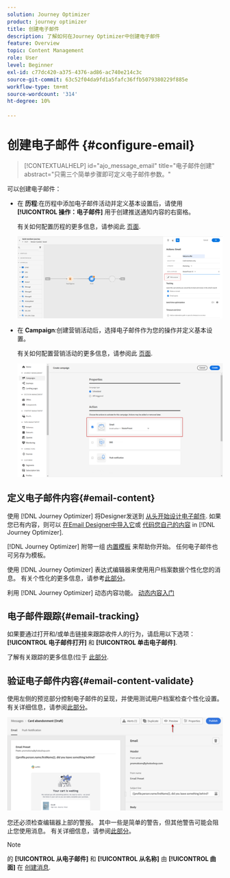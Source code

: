 ```yaml
---
solution: Journey Optimizer
product: journey optimizer
title: 创建电子邮件
description: 了解如何在Journey Optimizer中创建电子邮件
feature: Overview
topic: Content Management
role: User
level: Beginner
exl-id: c77dc420-a375-4376-ad86-ac740e214c3c
source-git-commit: 63c52f04da9fd1a5fafc36ffb5079380229f885e
workflow-type: tm+mt
source-wordcount: '314'
ht-degree: 10%

---
```


# 创建电子邮件 {#configure-email}

>[!CONTEXTUALHELP]
>id="ajo_message_email"
>title="电子邮件创建"
>abstract="只需三个简单步骤即可定义电子邮件参数。"

可以创建电子邮件：

* 在 **历程**:在历程中添加电子邮件活动并定义基本设置后，请使用 **[!UICONTROL 操作：电子邮件]** 用于创建推送通知内容的右窗格。

   有关如何配置历程的更多信息，请参阅此 [页面](../building-journeys/journey-gs.md).

   ![](assets/email-edit-content.png)

* 在 **Campaign**:创建营销活动后，选择电子邮件作为您的操作并定义基本设置。

   有关如何配置营销活动的更多信息，请参阅此 [页面](../campaigns/create-campaign.md#configure).

   ![](assets/email_campaign.png)

## 定义电子邮件内容{#email-content}

使用 [!DNL Journey Optimizer] 将Designer发送到 [从头开始设计电子邮件](../design/create-email-content.md). 如果您已有内容，则可以 [在Email Designer中导入它](../design/existing-content.md)或 [代码您自己的内容](../design/code-content.md) in [!DNL Journey Optimizer].

[!DNL Journey Optimizer] 附带一组 [内置模板](../design/email-templates.md) 来帮助你开始。 任何电子邮件也可另存为模板。

使用 [!DNL Journey Optimizer] 表达式编辑器来使用用户档案数据个性化您的消息。 有关个性化的更多信息，请参考[此部分](../personalization/personalize.md)。

利用 [!DNL Journey Optimizer] 动态内容功能。 [动态内容入门](../personalization/get-started-dynamic-content.md)

## 电子邮件跟踪{#email-tracking}

如果要通过打开和/或单击链接来跟踪收件人的行为，请启用以下选项： **[!UICONTROL 电子邮件打开]** 和 **[!UICONTROL 单击电子邮件]**.

了解有关跟踪的更多信息(位于 [此部分](../design/message-tracking.md).

## 验证电子邮件内容{#email-content-validate}

使用左侧的预览部分控制电子邮件的呈现，并使用测试用户档案检查个性化设置。 有关详细信息，请参阅[此部分](../design/preview.md)。

![](assets/messages-simple-preview.png)


您还必须检查编辑器上部的警报。  其中一些是简单的警告，但其他警告可能会阻止您使用消息。 有关详细信息，请参阅[此部分](alerts.md)。


>[!NOTE]
>
>的 **[!UICONTROL 从电子邮件]** 和 **[!UICONTROL 从名称]** 由 **[!UICONTROL 曲面]** 在 [创建消息](get-started-content.md).

